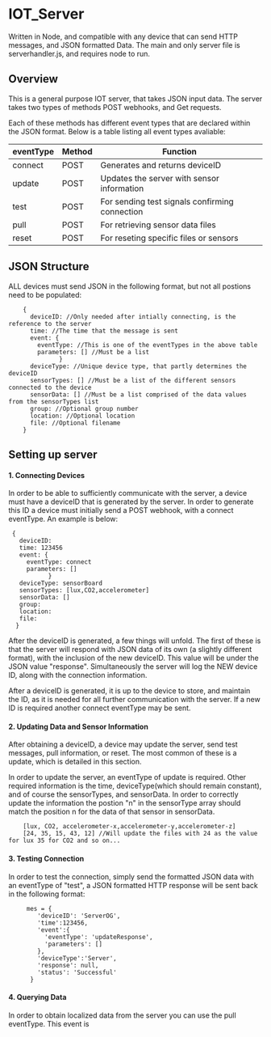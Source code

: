 # IOT_Server
Written in Node, and compatible with any device that can send HTTP messages, and JSON formatted Data.
The main and only server file is serverhandler.js, and requires node to run.

## Overview
This is a general purpose IOT server, that takes JSON input data. The server takes two types of methods POST webhooks, and Get requests.

Each of these methods has different event types that are declared within the JSON format. Below is a table listing all event types avaliable:

|eventType|Method|Function|
|----|---|----|
|connect|POST|Generates and returns deviceID|
|update|POST|Updates the server with sensor information|
|test|POST|For sending test signals confirming connection|
|pull|POST|For retrieving sensor data files|
|reset|POST|For reseting specific files or sensors|

## JSON Structure
ALL devices must send JSON in the following format, but not all postions need to be populated:

```
    {
      deviceID: //Only needed after intially connecting, is the reference to the server
      time: //The time that the message is sent
      event: {
        eventType: //This is one of the eventTypes in the above table
        parameters: [] //Must be a list
              }
      deviceType: //Unique device type, that partly determines the deviceID
      sensorTypes: [] //Must be a list of the different sensors connected to the device
      sensorData: [] //Must be a list comprised of the data values from the sensorTypes list
      group: //Optional group number
      location: //Optional location
      file: //Optional filename
    }
```
## Setting up server

#### 1. Connecting Devices

  In order to be able to sufficiently communicate with the server, a device must have a deviceID that is generated by the server. In order to generate this ID a device must initially send a POST webhook, with a connect eventType. An example is below:
 ```
  {
    deviceID:
    time: 123456
    event: {
      eventType: connect
      parameters: []
            }
    deviceType: sensorBoard
    sensorTypes: [lux,CO2,accelerometer]
    sensorData: []
    group:
    location:
    file:
   }
```
After the deviceID is generated, a few things will unfold. The first of these is that the server will respond with JSON data of its own (a slightly different format), with the inclusion of the new deviceID. This value will be under the JSON value "response". Simultaneously the server will log the NEW device ID, along with the connection information.

After a deviceID is generated, it is up to the device to store, and maintain the ID, as it is needed for all further communication with the server. If a new ID is required another connect eventType may be sent.

#### 2. Updating Data and Sensor Information

After obtaining a deviceID, a device may update the server, send test messages, pull information, or reset. The most common of these is a update, which is detailed in this section.

In order to update the server, an eventType of update is required. Other required information is the time, deviceType(which should remain constant), and of course the sensorTypes, and sensorData. In order to correctly update the information the postion "n" in the sensorType array should match the position n for the data of that sensor in sensorData.

```
    [lux, CO2, accelerometer-x,accelerometer-y,accelerometer-z]
    [24, 35, 15, 43, 12] //Will update the files with 24 as the value for lux 35 for CO2 and so on...
```
#### 3. Testing Connection

In order to test the connection, simply send the formatted JSON data with an eventType of "test", a JSON formatted HTTP response will be sent back in the following format:

```
     mes = {
        'deviceID': 'ServerOG',
        'time':123456,
        'event':{
          'eventType': 'updateResponse',
          'parameters': []
        },
        'deviceType':'Server',
        'response': null,
        'status': 'Successful'
      }
```

#### 4. Querying Data

In order to obtain localized data from the server you can use the pull eventType. This event is 

